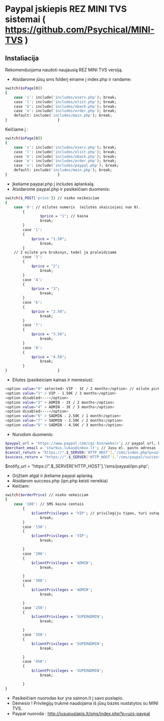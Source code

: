 # Paypal įskiepis REZ MINI TVS sistemai ( https://github.com/Psychical/MINI-TVS )

## Instaliacija

Rekomenduojama naudoti naujausią REZ MINI TVS versiją.
- Atsidarome jūsų sms folderį einame į index.php ir randame:

```sh
switch($sPage[0])
{
	case 's': include('includes/oserv.php'); break;
	case 'l': include('includes/olist.php'); break;
	case 'b': include('includes/oback.php'); break;
	case 'o': include('includes/order.php'); break;
	default: include('includes/main.php'); break;
}						}
```
Keičiame į :

```sh
switch($sPage[0])
{
	case 's': include('includes/oserv.php'); break;
	case 'l': include('includes/olist.php'); break;
	case 'b': include('includes/oback.php'); break;
	case 'o': include('includes/order.php'); break;
	case 'u': include('includes/paypal.php'); break;
	default: include('includes/main.php'); break;
}						}
```
- Įkeliame paypal.php į includes aplankalą.
- Atsidarome paypal.php ir pasikeičiam duomenis:
```sh
switch($_POST['privs']) // nieko neikeiciam
{
	case '0': // eilutes numeris  (eilutes skaiciojasi nuo 0).
        {
                $price = "1"; // kaina      
                break;	
        }
        case '1':
        {
    		$price = "1.50"; 
                break;	
        }
	// 2 eilute yra bruksnys, todel ja praleidziame
        case '3':
        {
    		$price = "2"; 
                break;	
        }
        case '4':
        {
    		$price = "3"; 
                break;	
        }
        case '6':
        {
    		$price = "2.50"; 
                break;	
        }
        case '7':
        {
    		$price = "3.50"; 
                break;	
        }
        case '8':
        {
    		$price = "4.50"; 
                break;	
        }
}						}
```
- Eilutes (pasikeiciam kainas ir menesius):

```sh
<option value="0" selected> VIP - 1€ / 2 months</option> // eilute pirma
<option value="1" > VIP - 1.50€ / 3 months</option>
<option disabled>---</option>
<option value="3" > ADMIN - 2€ / 2 months</option>
<option value="4" > ADMIN - 3€ / 3 months</option>
<option disabled>---</option>
<option value="6" > SADMIN - 2.50€ / 1 month</option>
<option value="7" > SADMIN - 3.50€ / 2 months</option>
<option value="8" > SADMIN - 4.50€ / 3 months</option>
```
- Nurodom duomenis:
```sh
$paypal_url = 'https://www.paypal.com/cgi-bin/webscr'; // paypal url, keisti nereikia
$merchant_email = 'starkus.lukas@inbox.lt'; // Jusu el. pasto adresas
$cancel_return = "https://".$_SERVER['HTTP_HOST'].'/sms/index.php?p=uzs-paypal'; // atgaline nuoroda atsaukus apmokejima
$success_return = "https://".$_SERVER['HTTP_HOST'].'/sms/paypal/success.php'; // nuoroda atlikus apmokejima
```
$notify_url = "https://".$_SERVER['HTTP_HOST'].'/sms/paypal/ipn.php';
- Grįžtam atgal ir įkeliame paypal aplanką.
- Atsidarom success.php (ipn.php keisti nereikia)
- Keičiam:

```sh
switch($orderPrice) // nieko nekeiciam
{
	case '100': // SMS kaina centais
        {
        	$clientPrivileges = 'VIP'; // privilegiju tipas, turi sutapti su jusu duomenimis
                break;
        }
        case '150':
        {
        	$clientPrivileges = 'VIP';               
                break;

        }
        case '200':
        {
        	$clientPrivileges = 'ADMIN';
                break;

        }
        case '300':
        {
        	$clientPrivileges = 'ADMIN';
                break;

        }
        case '250':
        {
        	$clientPrivileges = 'SUPERADMIN';
                break;

        }
        case '350':
        {
        	$clientPrivileges = 'SUPERADMIN';                
                break;

        }
        case '450':
        {
        	$clientPrivileges = 'SUPERADMIN';
                break;

        }
}

```

- Pasikeičiam nuorodas kur yra saimon.lt į savo puslapio.
- Dėmesio ! Privilegijų trukmė naudojama iš jūsų bazės nustatytos su MINI TVS.
- Paypal nuoroda : http://jusupuslapis.lt/sms/index.php?p=uzs-paypal



